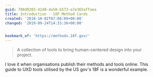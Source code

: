 ```yaml
---
guid: 708d9203-42d0-4a50-b573-a7e365affaea
title: Introduction - 18F Method Cards
created: '2018-10-02T07:08:09+00:00'
changed: '2019-09-24T14:33:36+00:00'


bookmark_of: 'https://methods.18f.gov/'
---
```



> A collection of tools to bring human-centered design into your project.

I love it when organisations publish their methods and tools online. This guide to UXD tools utilised by the US gov's 18F is a wonderful example.
